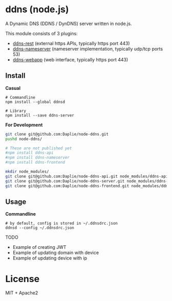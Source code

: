 ddns (node.js)
====

A Dynamic DNS (DDNS / DynDNS) server written in node.js.

This module consists of 3 plugins:

* [ddns-rest](https://github.com/Daplie/ddns-api) (external https APIs, typically https port 443)
* [ddns-nameserver](https://github.com/Daplie/ddns-rest) (nameserver implementation, typically udp/tcp ports 53)
* [ddns-webapp](https://github.com/Daplie/ddns-frontend) (web interface, typically https port 443)

Install
-------

**Casual**

```
# Commandline
npm install --global ddnsd

# Library
npm install --save ddns-server
```

**For Development**

```bash
git clone git@github.com:Daplie/node-ddns.git
pushd node-ddns/

# These are not published yet
#npm install ddns-api
#npm install ddns-nameserver
#npm install ddns-frontend

mkdir node_modules/
git clone git@github.com:Daplie/node-ddns-api.git node_modules/ddns-api
git clone git@github.com:Daplie/node-ddns-server.git node_modules/ddns-nameserver
git clone git@github.com:Daplie/node-ddns-frontend.git node_modules/ddns-frontend
```

Usage
-----

**Commandline**

```
# by default, config is stored in ~/.ddnsdrc.json
ddnsd --config ~/.ddnsdrc.json
```

TODO

* Example of creating JWT
* Example of updating domain with device
* Example of updating device with ip

License
========

MIT + Apache2
